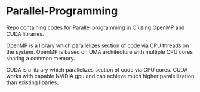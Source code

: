 # Parallel-Programming

Repo containing codes for Parallel programming in C using OpenMP and CUDA libraries.

OpenMP is a library which parallelizes section of code via CPU threads on the system. OpenMP is based on UMA architecture with multiple CPU cores sharing a common memory.

CUDA is a library which parallelizes section of code via GPU cores. CUDA works with capable NVIDIA gpu and can achieve much higher paralellization than existing libaries.
